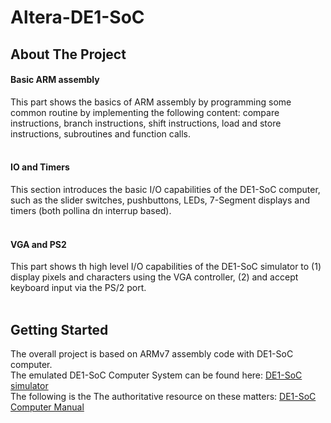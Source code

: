 # Altera-DE1-SoC

<!-- ABOUT THE PROJECT -->
## About The Project

#### Basic ARM assembly
This part shows the basics of ARM assembly by programming some common routine by implementing the following content: compare instructions, branch instructions, shift instructions, load and store instructions, subroutines and function calls. <br> <br> 



#### IO and Timers

This section introduces the basic I/O capabilities of the DE1-SoC computer, such as the slider switches, pushbuttons, LEDs, 7-Segment displays and timers (both pollina dn interrup based). <br> <br>


#### VGA and PS2

This part shows th high level I/O capabilities of the DE1-SoC simulator to (1) display pixels and characters using the VGA controller, (2)  and accept keyboard input via the PS/2 port.  <br> <br>

<!-- GETTING STARTED -->
## Getting Started
The overall project is based on ARMv7 assembly code with DE1-SoC computer. <br>
The emulated DE1-SoC Computer System can be found here: [DE1-SoC simulator](http://ecse324.ece.mcgill.ca/simulator/?sys=arm-de1soc) <br>
The following is the The authoritative resource on these matters: [DE1-SoC Computer Manual](DE1-SoC_Computer_ARM.pdf)





